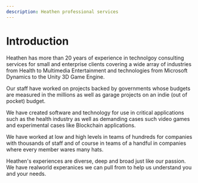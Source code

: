 ```yaml
---
description: Heathen professional services
---
```


# Introduction

Heathen has more than 20 years of experience in technolgoy consulting services for small and enterprise clients covering a wide array of industries from Health to Multimedia Entertainment and technologies from Microsoft Dynamics to the Unity 3D Game Engine.

Our staff have worked on projects backed by governments whose budgets are measured in the millions as well as garage projects on an indie (out of pocket) budget.

We have created software and technology for use in critical applications such as the health industry as well as demanding cases such video games and experimental cases like Blockchain applications.

We have worked at low and high levels in teams of hundreds for companies with thousands of staff and of course in teams of a handful in companies where every member wares many hats.

Heathen's experiences are diverse, deep and broad just like our passion. We have realworld experanices we can pull from to help us understand you and your needs.&#x20;
